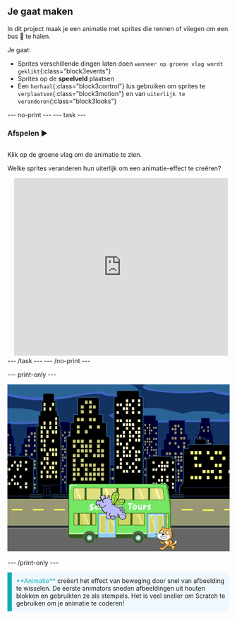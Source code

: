 ## Je gaat maken

In dit project maak je een animatie met sprites die rennen of vliegen om een bus 🚌 te halen.

Je gaat:
+ Sprites verschillende dingen laten doen `wanneer op groene vlag wordt geklikt`{:class="block3events"}
+ Sprites op de **speelveld** plaatsen
+ Een `herhaal`{:class="block3control"} lus gebruiken om sprites te `verplaatsen`{:class="block3motion"} en van `uiterlijk te veranderen`{:class="block3looks"}

--- no-print ---
--- task ---

### Afspelen ▶️
<div style="display: flex; flex-wrap: wrap">
<div style="flex-basis: 200px; flex-grow: 1">  

Klik op de groene vlag om de animatie te zien. 

Welke sprites veranderen hun uiterlijk om een animatie-effect te creëren?
</div>
<div class="scratch-preview" style="margin-left: 15px;">
  <iframe allowtransparency="true" width="485" height="402" src="https://scratch.mit.edu/projects/embed/589764379/?autostart=false" frameborder="0"></iframe>
</div>
</div>
--- /task ---
--- /no-print ---

--- print-only ---

![Het voltooide project.](images/hippo-flies.png)

--- /print-only ---

<p style="border-left: solid; border-width:10px; border-color: #0faeb0; background-color: aliceblue; padding: 10px;">
<span style="color: #0faeb0">**Animatie**</span> creëert het effect van beweging door snel van afbeelding te wisselen. De eerste animators sneden afbeeldingen uit houten blokken en gebruikten ze als stempels. Het is veel sneller om Scratch te gebruiken om je animatie te coderen!
</p>
